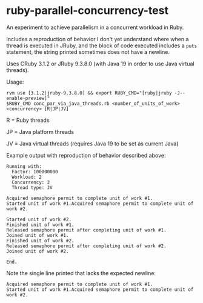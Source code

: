 # ruby-parallel-concurrency-test

An experiment to achieve parallelism in a concurrent workload in Ruby.

Includes a reproduction of behavior I don't yet understand where when a thread is executed in JRuby, and the block of code executed includes a `puts` statement, the string printed sometimes does not have a newline.

Uses CRuby 3.1.2 or JRuby 9.3.8.0 (with Java 19 in order to use Java virtual threads).

Usage:

```
rvm use [3.1.2|jruby-9.3.8.0] && export RUBY_CMD="[ruby|jruby -J--enable-preview]"
$RUBY_CMD conc_par_via_java_threads.rb <number_of_units_of_work> <concurrency> [R|JP|JV]
```

R = Ruby threads

JP = Java platform threads

JV = Java virtual threads (requires Java 19 to be set as current Java)

Example output with reproduction of behavior described above:

```
Running with:
  Factor: 100000000
  Workload: 2
  Concurrency: 2
  Thread type: JV

Acquired semaphore permit to complete unit of work #1.
Started unit of work #1.Acquired semaphore permit to complete unit of work #2.

Started unit of work #2.
Finished unit of work #1.
Released semaphore permit after completing unit of work #1.
Joined unit of work #1.
Finished unit of work #2.
Released semaphore permit after completing unit of work #2.
Joined unit of work #2.

End.
```

Note the single line printed that lacks the expected newline:

```
Acquired semaphore permit to complete unit of work #1.
Started unit of work #1.Acquired semaphore permit to complete unit of work #2.
```
